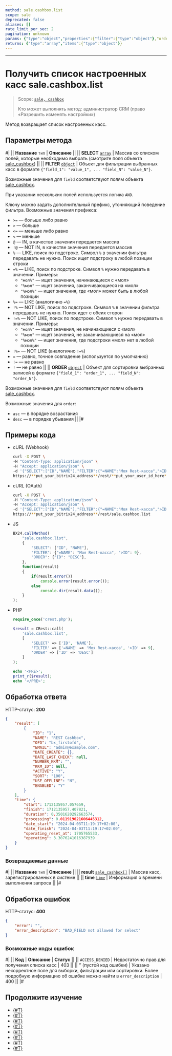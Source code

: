 ```yaml
---
method: sale.cashbox.list
scope: sale
deprecated: false
aliases: []
rate_limit_per_sec: 2
pagination: unknown
params: {"type":"object","properties":{"filter":{"type":"object"},"order":{"type":"object"},"select":{"type":"array","items":{"type":"string"}},"start":{"type":["integer","string"]}}}
returns: {"type":"array","items":{"type":"object"}}
---
```



---

# Получить список настроенных касс sale.cashbox.list

> Scope: [`sale, cashbox`](../../scopes/permissions.md)
>
> Кто может выполнять метод: администратор CRM (право «Разрешить изменять настройки»)

Метод возвращает список настроенных касс.

## Параметры метода

#|
|| **Название**
`тип` | **Описание** ||
|| **SELECT**
[`array`](../../data-types.md) | Массив со списком полей, которые необходимо выбрать (смотрите поля объекта [sale_cashbox](../data-types.md#sale_cashbox)) ||
|| **FILTER**
[`object`](../../data-types.md) | Объект для фильтрации выбранных касс в формате `{"field_1": "value_1", ... "field_N": "value_N"}`.

Возможные значения для `field` соответствуют полям объекта [sale_cashbox](../data-types.md#sale_cashbox). 

При указании нескольких полей используется логика `AND`.

Ключу можно задать дополнительный префикс, уточняющий поведение фильтра. Возможные значения префикса:
- `>=` — больше либо равно
- `>` — больше
- `<=` — меньше либо равно
- `<` — меньше
- `@` — IN, в качестве значения передается массив
- `!@` — NOT IN, в качестве значения передается массив
- `%` — LIKE, поиск по подстроке. Символ `%` в значении фильтра передавать не нужно. Поиск ищет подстроку в любой позиции строки
- `=%` — LIKE, поиск по подстроке. Символ `%` нужно передавать в значении. Примеры:
    - `"мол%"` — ищет значения, начинающиеся с «мол»
    - `"%мол"` — ищет значения, заканчивающиеся на «мол»
    - `"%мол%"` — ищет значения, где «мол» может быть в любой позиции
- `%=` — LIKE (аналогично `=%`)
- `!%` — NOT LIKE, поиск по подстроке. Символ `%` в значении фильтра передавать не нужно. Поиск идет с обеих сторон
- `!=%` — NOT LIKE, поиск по подстроке. Символ `%` нужно передавать в значении. Примеры:
    - `"мол%"` — ищет значения, не начинающиеся с «мол»
    - `"%мол"` — ищет значения, не заканчивающиеся на «мол»
    - `"%мол%"` — ищет значения, где подстроки «мол» нет в любой позиции
- `!%=` — NOT LIKE (аналогично `!=%`)
- `=` — равно, точное совпадение (используется по умолчанию)
- `!=` — не равно
- `!` — не равно
||
|| **ORDER**
[`object`](../../data-types.md) | Объект для сортировки выбранных записей в формате `{"field_1": "order_1", ... "field_N": "order_N"}`.

Возможные значения для `field` соответствуют полям объекта [sale_cashbox](../data-types.md#sale_cashbox).

Возможные значения для `order`:
- `asc` — в порядке возрастания
- `desc` — в порядке убывания ||
|#

## Примеры кода





- cURL (Webhook)

    ```bash
    curl -X POST \
    -H "Content-Type: application/json" \
    -H "Accept: application/json" \
    -d '{"SELECT":["ID","NAME"],"FILTER":{"=NAME":"Моя Rest-касса",">ID":9},"ORDER":{"ID":"DESC"}}' \
    https://**put_your_bitrix24_address**/rest/**put_your_user_id_here**/**put_your_webhook_here**/sale.cashbox.list
    ```

- cURL (OAuth)

    ```bash
    curl -X POST \
    -H "Content-Type: application/json" \
    -H "Accept: application/json" \
    -d '{"SELECT":["ID","NAME"],"FILTER":{"=NAME":"Моя Rest-касса",">ID":9},"ORDER":{"ID":"DESC"},"auth":"**put_access_token_here**"}' \
    https://**put_your_bitrix24_address**/rest/sale.cashbox.list
    ```

- JS

    ```js
    BX24.callMethod( 
        "sale.cashbox.list", 
        { 
            "SELECT": ["ID", "NAME"], 
            "FILTER": {"=NAME": "Моя Rest-касса", ">ID": 9},
            "ORDER": {"ID": "DESC"},
        }, 
        function(result) 
        { 
            if(result.error()) 
                console.error(result.error()); 
            else 
                console.dir(result.data()); 
        } 
    );
    ```

- PHP

    ```php
    require_once('crest.php');

    $result = CRest::call(
        'sale.cashbox.list',
        [
            'SELECT' => ['ID', 'NAME'],
            'FILTER' => ['=NAME' => 'Моя Rest-касса', '>ID' => 9],
            'ORDER' => ['ID' => 'DESC']
        ]
    );

    echo '<PRE>';
    print_r($result);
    echo '</PRE>';
    ```



## Обработка ответа

HTTP-статус: **200**

```json
{
    "result": [
        {
            "ID": "1",
            "NAME": "REST Cashbox",
            "OFD": "bx_firstofd",
            "EMAIL": "admin@example.com",
            "DATE_CREATE": {},
            "DATE_LAST_CHECK": null,
            "NUMBER_KKM": "",
            "KKM_ID": null,
            "ACTIVE": "Y",
            "SORT": "100",
            "USE_OFFLINE": "N",
            "ENABLED": "Y"
        }
    ],
    "time": {
        "start": 1712135957.057659,
        "finish": 1712135957.407821,
        "duration": 0.3501620292663574,
        "processing": 0.011919021606445312,
        "date_start": "2024-04-03T11:19:17+02:00",
        "date_finish": "2024-04-03T11:19:17+02:00",
        "operating_reset_at": 1705765533,
        "operating": 3.3076241016387939
    }
}
```

### Возвращаемые данные

#|
|| **Название**
`тип` | **Описание** ||
|| **result**
[`sale_cashbox[]`](../data-types.md#sale_cashbox) | Массив касс, зарегистрированных в системе  ||
|| **time**
[`time`](../../data-types.md) | Информация о времени выполнения запроса ||
|#

## Обработка ошибок

HTTP-статус: **400**

```json
{
    "error": "",
    "error_description": "BAD_FIELD not allowed for select"
}
```



### Возможные коды ошибок

#|
|| **Код** | **Описание** | **Статус** ||
|| `ACCESS_DENIED` | Недостаточно прав для получения списка касс | 403 ||
|| ‘’ (пустой код ошибки) | Указано некорректное поле для выборки, фильтрации или сортировки. Более подробную информацию об ошибке можно найти в `error_description` | 400 ||
|#



## Продолжите изучение

- [{#T}](./sale-cashbox-handler-add.md)
- [{#T}](./sale-cashbox-handler-update.md)
- [{#T}](./sale-cashbox-handler-list.md)
- [{#T}](./sale-cashbox-handler-delete.md)
- [{#T}](./sale-cashbox-add.md)
- [{#T}](./sale-cashbox-update.md)
- [{#T}](./sale-cashbox-delete.md)
- [{#T}](./sale-cashbox-check-apply.md)
